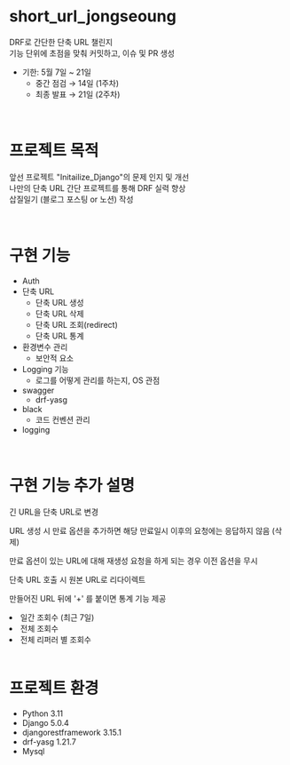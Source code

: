 # short_url_jongseoung
DRF로 간단한 단축 URL 챌린지
<br>
기능 단위에 초점을 맞춰 커밋하고, 이슈 및 PR 생성

- 기한: 5월 7일 ~ 21일
    - 중간 점검 → 14일 (1주차)
    - 최종 발표 → 21일 (2주차)

<br>

# 프로젝트 목적
앞선 프로젝트 "Initailize_Django"의 문제 인지 및 개선
<br>
나만의 단축 URL 간단 프로젝트를 통해 DRF 실력 향상
<br>
삽질일기 (블로그 포스팅 or 노션) 작성

<br>

# 구현 기능
- Auth
- 단축 URL
    - 단축 URL 생성
    - 단축 URL 삭제
    - 단축 URL 조회(redirect)
    - 단축 URL 통계
- 환경변수 관리
    - 보안적 요소
- Logging 기능
    - 로그를 어떻게 관리를 하는지, OS 관점
- swagger
    - drf-yasg
- black
    - 코드 컨벤션 관리
- logging

<br>

# 구현 기능 추가 설명
긴 URL을 단축 URL로 변경
<p>URL 생성 시 만료 옵션을 추가하면 해당 만료일시 이후의 요청에는 응답하지 않음 (삭제)
<p>만료 옵션이 있는 URL에 대해 재생성 요청을 하게 되는 경우 이전 옵션을 무시
<p>단축 URL 호출 시 원본 URL로 리다이렉트
<p>만들어진 URL 뒤에 '+' 를 붙이면 통계 기능 제공
<li> 일간 조회수 (최근 7일)</li>
<li> 전체 조회수</li>
<li> 전체 리퍼러 별 조회수</li>

<br>

# 프로젝트 환경
- Python 3.11
- Django 5.0.4
- djangorestframework 3.15.1
- drf-yasg 1.21.7
- Mysql
